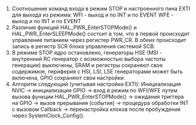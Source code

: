 1. Соотношение команд входа в режим STOP и настроенного пина EXTI для выхода из режима:
WFI - выход и по INT и по EVENT
WFE - выход и по INT и по EVENT
2. Различия функций HAL_PWR_EnterSTOPMode() и HAL_PWR_EnterSLEEPMode() состоит в том, что в первой происходит управление питанием через регистер PWR_CR. В обеих происходит запись в регистр SCR блока управления системой SCB.
3. В режиме STOP ядро остановлено, генераторы HSE (MSI - внутренний RC генератор с возможностью выбора частоты генерации) выключены, SRAM и регистры сохраняют свое содержимое, периферия с HSI, LSI, LSE генераторами может быть включена, GPIO сохраняют свои настройки.
4. Алгоритм следующий (учитывая настройки EXTI):
Инициализация NVIC -> инициализация GPIO -> вход в режим по WFI/WFE путем вызова функции HAL_PWR_EnterSTOPMode() -> ожидания триггера на GPIO -> вызов прерывания (события) -> процедура обработки INT с вызовом Callback -> перенастройка клоков после пробуждения через SystemClock_Config().

